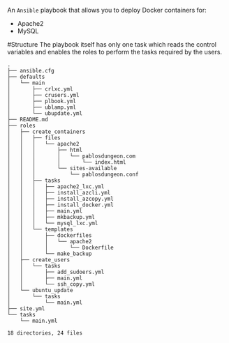 An `Ansible` playbook that allows you to deploy Docker containers for:
* Apache2
* MySQL

#Structure
The playbook itself has only one task which reads the control variables and enables the roles to perform the tasks required by the users.
```
.
├── ansible.cfg
├── defaults
│   └── main
│       ├── crlxc.yml
│       ├── crusers.yml
│       ├── plbook.yml
│       ├── ublamp.yml
│       └── ubupdate.yml
├── README.md
├── roles
│   ├── create_containers
│   │   ├── files
│   │   │   └── apache2
│   │   │       ├── html
│   │   │       │   └── pablosdungeon.com
│   │   │       │       └── index.html
│   │   │       └── sites-available
│   │   │           └── pablosdungeon.conf
│   │   ├── tasks
│   │   │   ├── apache2_lxc.yml
│   │   │   ├── install_azcli.yml
│   │   │   ├── install_azcopy.yml
│   │   │   ├── install_docker.yml
│   │   │   ├── main.yml
│   │   │   ├── mkbackup.yml
│   │   │   └── mysql_lxc.yml
│   │   └── templates
│   │       ├── dockerfiles
│   │       │   └── apache2
│   │       │       └── Dockerfile
│   │       └── make_backup
│   ├── create_users
│   │   └── tasks
│   │       ├── add_sudoers.yml
│   │       ├── main.yml
│   │       └── ssh_copy.yml
│   └── ubuntu_update
│       └── tasks
│           └── main.yml
├── site.yml
└── tasks
    └── main.yml

18 directories, 24 files
```
